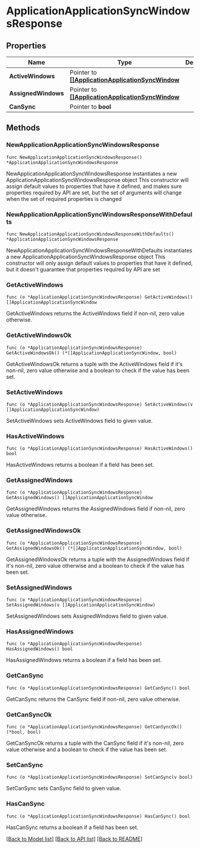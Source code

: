 # ApplicationApplicationSyncWindowsResponse

## Properties

Name | Type | Description | Notes
------------ | ------------- | ------------- | -------------
**ActiveWindows** | Pointer to [**[]ApplicationApplicationSyncWindow**](ApplicationApplicationSyncWindow.md) |  | [optional] 
**AssignedWindows** | Pointer to [**[]ApplicationApplicationSyncWindow**](ApplicationApplicationSyncWindow.md) |  | [optional] 
**CanSync** | Pointer to **bool** |  | [optional] 

## Methods

### NewApplicationApplicationSyncWindowsResponse

`func NewApplicationApplicationSyncWindowsResponse() *ApplicationApplicationSyncWindowsResponse`

NewApplicationApplicationSyncWindowsResponse instantiates a new ApplicationApplicationSyncWindowsResponse object
This constructor will assign default values to properties that have it defined,
and makes sure properties required by API are set, but the set of arguments
will change when the set of required properties is changed

### NewApplicationApplicationSyncWindowsResponseWithDefaults

`func NewApplicationApplicationSyncWindowsResponseWithDefaults() *ApplicationApplicationSyncWindowsResponse`

NewApplicationApplicationSyncWindowsResponseWithDefaults instantiates a new ApplicationApplicationSyncWindowsResponse object
This constructor will only assign default values to properties that have it defined,
but it doesn't guarantee that properties required by API are set

### GetActiveWindows

`func (o *ApplicationApplicationSyncWindowsResponse) GetActiveWindows() []ApplicationApplicationSyncWindow`

GetActiveWindows returns the ActiveWindows field if non-nil, zero value otherwise.

### GetActiveWindowsOk

`func (o *ApplicationApplicationSyncWindowsResponse) GetActiveWindowsOk() (*[]ApplicationApplicationSyncWindow, bool)`

GetActiveWindowsOk returns a tuple with the ActiveWindows field if it's non-nil, zero value otherwise
and a boolean to check if the value has been set.

### SetActiveWindows

`func (o *ApplicationApplicationSyncWindowsResponse) SetActiveWindows(v []ApplicationApplicationSyncWindow)`

SetActiveWindows sets ActiveWindows field to given value.

### HasActiveWindows

`func (o *ApplicationApplicationSyncWindowsResponse) HasActiveWindows() bool`

HasActiveWindows returns a boolean if a field has been set.

### GetAssignedWindows

`func (o *ApplicationApplicationSyncWindowsResponse) GetAssignedWindows() []ApplicationApplicationSyncWindow`

GetAssignedWindows returns the AssignedWindows field if non-nil, zero value otherwise.

### GetAssignedWindowsOk

`func (o *ApplicationApplicationSyncWindowsResponse) GetAssignedWindowsOk() (*[]ApplicationApplicationSyncWindow, bool)`

GetAssignedWindowsOk returns a tuple with the AssignedWindows field if it's non-nil, zero value otherwise
and a boolean to check if the value has been set.

### SetAssignedWindows

`func (o *ApplicationApplicationSyncWindowsResponse) SetAssignedWindows(v []ApplicationApplicationSyncWindow)`

SetAssignedWindows sets AssignedWindows field to given value.

### HasAssignedWindows

`func (o *ApplicationApplicationSyncWindowsResponse) HasAssignedWindows() bool`

HasAssignedWindows returns a boolean if a field has been set.

### GetCanSync

`func (o *ApplicationApplicationSyncWindowsResponse) GetCanSync() bool`

GetCanSync returns the CanSync field if non-nil, zero value otherwise.

### GetCanSyncOk

`func (o *ApplicationApplicationSyncWindowsResponse) GetCanSyncOk() (*bool, bool)`

GetCanSyncOk returns a tuple with the CanSync field if it's non-nil, zero value otherwise
and a boolean to check if the value has been set.

### SetCanSync

`func (o *ApplicationApplicationSyncWindowsResponse) SetCanSync(v bool)`

SetCanSync sets CanSync field to given value.

### HasCanSync

`func (o *ApplicationApplicationSyncWindowsResponse) HasCanSync() bool`

HasCanSync returns a boolean if a field has been set.


[[Back to Model list]](../README.md#documentation-for-models) [[Back to API list]](../README.md#documentation-for-api-endpoints) [[Back to README]](../README.md)


